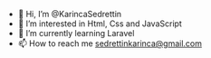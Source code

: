 - 👋 Hi, I’m @KarincaSedrettin
- 👀 I’m interested in Html, Css and JavaScript
- 🌱 I’m currently learning Laravel
- 📫 How to reach me sedrettinkarinca@gmail.com

<!---

--->

